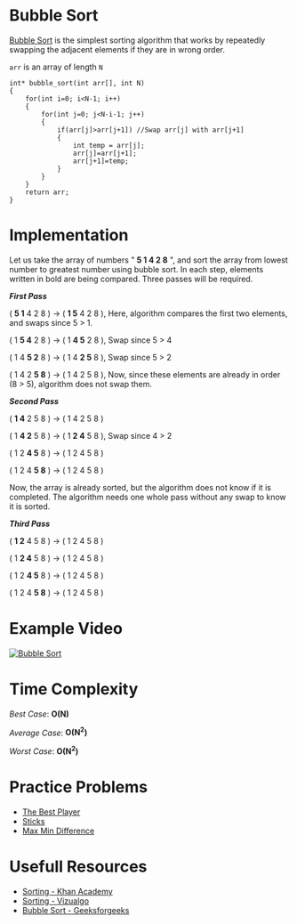 # Bubble Sort

[Bubble Sort](https://en.wikipedia.org/wiki/Bubble_sort) is the simplest sorting algorithm that works by repeatedly swapping the adjacent elements if they are in wrong order.

`arr` is an array of length `N`

	int* bubble_sort(int arr[], int N)
	{
		for(int i=0; i<N-1; i++)
		{
			for(int j=0; j<N-i-1; j++)
			{
				if(arr[j]>arr[j+1])	//Swap arr[j] with arr[j+1]
				{
					int temp = arr[j];
					arr[j]=arr[j+1];
					arr[j+1]=temp;
				}
			}
		}
		return arr;
	}

# Implementation

Let us take the array of numbers " **5 1 4 2 8** ", and sort the array from lowest number to greatest number using bubble sort. In each step, elements written in bold are being compared. Three passes will be required.

***First Pass***

( __5 1__ 4 2 8 ) -> ( __1 5__ 4 2 8 ), Here, algorithm compares the first two elements, and swaps since 5 > 1.

( 1 __5 4__ 2 8 ) -> ( 1 __4 5__ 2 8 ), Swap since 5 > 4

( 1 4 __5 2__ 8 ) -> ( 1 4 __2 5__ 8 ), Swap since 5 > 2

( 1 4 2 __5 8__ ) -> ( 1 4 2 5 8 ), Now, since these elements are already in order (8 > 5), algorithm does not swap them.

***Second Pass***

( __1 4__ 2 5 8 ) -> ( 1 4 2 5 8 )

( 1 __4 2__ 5 8 ) -> ( 1 __2 4__ 5 8 ), Swap since 4 > 2

( 1 2 __4 5__ 8 ) -> ( 1 2 4 5 8 )

( 1 2 4 __5 8__ ) -> ( 1 2 4 5 8 )

Now, the array is already sorted, but the algorithm does not know if it is completed. The algorithm needs one whole pass without any swap to know it is sorted.

***Third Pass***

( __1 2__ 4 5 8 ) -> ( 1 2 4 5 8 )

( 1 __2 4__ 5 8 ) -> ( 1 2 4 5 8 )

( 1 2 __4 5__ 8 ) -> ( 1 2 4 5 8 )

( 1 2 4 __5 8__ ) -> ( 1 2 4 5 8 )

# Example Video

[ ![Bubble Sort](https://github.com/ishpreet-singh/Project_X/blob/master/Others/common/images/bubble_sort.png) ](https://www.youtube.com/watch?v=Jdtq5uKz-w4)


# Time Complexity

*Best Case*: **O(N)**

*Average Case*: **O(N<sup>2</sup>)**

*Worst Case*: **O(N<sup>2</sup>)**


# Practice Problems

* [The Best Player](https://www.hackerearth.com/practice/algorithms/sorting/bubble-sort/practice-problems/algorithm/the-best-player-1/)
* [Sticks](https://www.codechef.com/problems/STICKS)
* [Max Min Difference](https://www.hackerearth.com/practice/algorithms/sorting/bubble-sort/practice-problems/algorithm/min-max-difference/)

# Usefull Resources

* [Sorting - Khan Academy](https://www.khanacademy.org/computing/computer-science/algorithms/sorting-algorithms/a/sorting)
* [Sorting - Vizualgo](https://visualgo.net/en/sorting)
* [Bubble Sort - Geeksforgeeks](http://www.geeksforgeeks.org/bubble-sort/)
